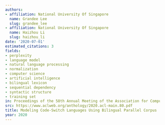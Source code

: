 ```yaml
---
authors:
- affiliation: National University Of Singapore
  name: Grandee Lee
  slug: grandee_lee
- affiliation: National University Of Singapore
  name: Haizhou Li
  slug: haizhou_li
date: '2020-07-01'
estimated_citations: 3
fields:
- perplexity
- language model
- natural language processing
- normalization
- computer science
- artificial intelligence
- bilingual lexicon
- sequential dependency
- syntactic structure
- training set
in: Proceedings of the 58th Annual Meeting of the Association for Computational Linguistics
src: https://www.aclweb.org/anthology/2020.acl-main.80.pdf
title: Modeling Code-Switch Languages Using Bilingual Parallel Corpus
year: 2020
---
```

